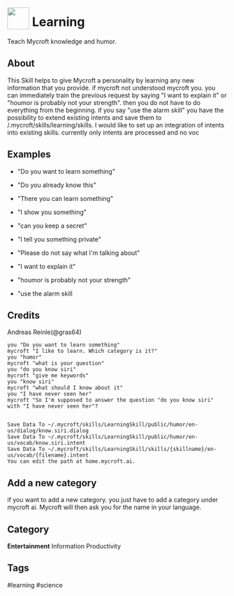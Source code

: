 # <img src='https://raw.githack.com/FortAwesome/Font-Awesome/master/svgs/solid/graduation-cap.svg' card_color='#000000' width='50' height='50' style='vertical-align:bottom'/> Learning
Teach Mycroft knowledge and humor.

## About
This Skill helps to give Mycroft a personality by learning any new information that you provide.
if mycroft not understood mycroft you. you can immediately train the previous request by saying "I want to explain it" or "houmor is probably not your strength".
then you do not have to do everything from the beginning.
if you say "use the alarm skill" you have the possibility to extend existing intents and save them to /.mycroft/skills/learning/skills.
I would like to set up an integration of intents into existing skills. currently only intents are processed and no voc

## Examples
* "Do you want to learn something"
* "Do you already know this"
* "There you can learn something"
* "I show you something"
* "can you keep a secret"
* "I tell you something private"
* "Please do not say what I'm talking about"

* "I want to explain it"
* "houmor is probably not your strength"

* "use the alarm skill


## Credits
Andreas Reinle(@gras64)

    you "Do you want to learn something"
    mycroft "I like to learn. Which category is it?"
    you "humor"
    mycroft "what is your question"
    you "do you know siri"
    mycroft "give me keywords"
    you "know siri"
    mycroft "what should I know about it"
    you "I have never seen her"
    mycroft "So I'm supposed to answer the question "do you know siri" with "I have never seen her"?


    Save Data To ~/.mycroft/skills/LearningSkill/public/humor/en-us/dialog/know.siri.dialog
    Save Data To ~/.mycroft/skills/LearningSkill/public/humor/en-us/vocab/know.siri.intent
    Save Data To ~/.mycroft/skills/LearningSkill/skills/{skillname}/en-us/vocab/{filename}.intent
    You can edit the path at home.mycroft.ai.

## Add a new category
if you want to add a new category. you just have to add a category under mycroft ai. Mycroft will then ask you for the name in your language.




## Category
**Entertainment**
Information
Productivity

## Tags
#learning
#science
